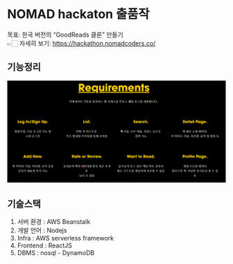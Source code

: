 # NOMAD hackaton 출품작
목표: 한국 버전의 “GoodReads 클론” 만들기  
👉🏻 자세히 보기: https://hackathon.nomadcoders.co/ 


## 기능정리
![function](./doc/function.png)
## 기술스택
1) 서버 환경 : AWS Beanstalk
2) 개발 언어 : Nodejs
3) Infra : AWS serverless framework
4) Frontend : ReactJS
5) DBMS : nosql - DynamoDB

